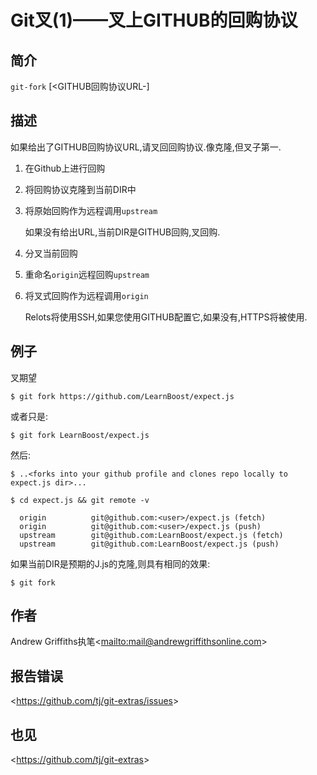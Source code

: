 
# Git叉(1)——叉上GITHUB的回购协议

## 简介

`git-fork` [&lt;GITHUB回购协议URL-]

## 描述

如果给出了GITHUB回购协议URL,请叉回回购协议.像克隆,但叉子第一.

1.  在Github上进行回购
2.  将回购协议克隆到当前DIR中
3.  将原始回购作为远程调用`upstream`

    如果没有给出URL,当前DIR是GITHUB回购,叉回购.

4.  分叉当前回购
5.  重命名`origin`远程回购`upstream`
6.  将叉式回购作为远程调用`origin`

    Relots将使用SSH,如果您使用GITHUB配置它,如果没有,HTTPS将被使用.

## 例子

叉期望

```
$ git fork https://github.com/LearnBoost/expect.js
```

或者只是:

```
$ git fork LearnBoost/expect.js
```

然后:

```
$ ..<forks into your github profile and clones repo locally to expect.js dir>...

$ cd expect.js && git remote -v

  origin          git@github.com:<user>/expect.js (fetch)
  origin          git@github.com:<user>/expect.js (push)
  upstream        git@github.com:LearnBoost/expect.js (fetch)
  upstream        git@github.com:LearnBoost/expect.js (push)
```

如果当前DIR是预期的J.js的克隆,则具有相同的效果:

```
$ git fork
```

## 作者

Andrew Griffiths执笔\<<mailto:mail@andrewgriffithsonline.com>>

## 报告错误

\<<https://github.com/tj/git-extras/issues>>

## 也见

\<<https://github.com/tj/git-extras>>
